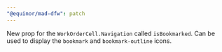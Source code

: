 ```yaml
---
"@equinor/mad-dfw": patch
---
```


New prop for the `WorkOrderCell.Navigation` called `isBookmarked`. Can be used to display the
`bookmark` and `bookmark-outline` icons.
